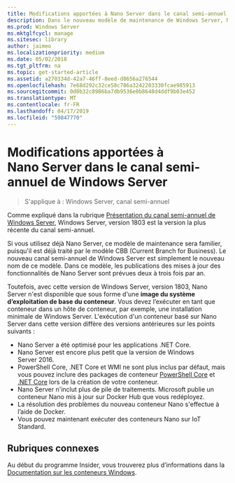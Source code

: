 ```yaml
---
title: Modifications apportées à Nano Server dans le canal semi-annuel de Windows Server
description: Dans le nouveau modèle de maintenance de Windows Server, Nano Server est un système d’exploitation de conteneur uniquement, dont certaines fonctionnalités sont modifiées.
ms.prod: Windows Server
ms.mktglfcycl: manage
ms.sitesec: library
author: jaimeo
ms.localizationpriority: medium
ms.date: 05/02/2018
ms.tgt_pltfrm: na
ms.topic: get-started-article
ms.assetid: a270334d-42a7-46ff-8eed-d8656a276544
ms.openlocfilehash: 7e68d292c32ce58c786a3242203330fcae985913
ms.sourcegitcommit: 0d0b32c8986ba7db9536e0b8648d4ddf9b03e452
ms.translationtype: MT
ms.contentlocale: fr-FR
ms.lasthandoff: 04/17/2019
ms.locfileid: "59847770"
---
```

# <a name="changes-to-nano-server-in-windows-server-semi-annual-channel"></a>Modifications apportées à Nano Server dans le canal semi-annuel de Windows Server

>S'applique à : Windows Server, canal semi-annuel


Comme expliqué dans la rubrique [Présentation du canal semi-annuel de Windows Server](semi-annual-channel-overview.md), Windows Server, version 1803 est la version la plus récente du canal semi-annuel.

Si vous utilisez déjà Nano Server, ce modèle de maintenance sera familier, puisqu'il est déjà traité par le modèle CBB (Current Branch for Business). Le nouveau canal semi-annuel de Windows Server est simplement le nouveau nom de ce modèle. Dans ce modèle, les publications des mises à jour des fonctionnalités de Nano Server sont prévues deux à trois fois par an.

Toutefois, avec cette version de Windows Server, version 1803, Nano Server n'est disponible que sous forme d'une **image du système d’exploitation de base du conteneur**. Vous devez l’exécuter en tant que conteneur dans un hôte de conteneur, par exemple, une installation minimale de Windows Server. L'exécution d'un conteneur basé sur Nano Server dans cette version diffère des versions antérieures sur les points suivants :

- Nano Server a été optimisé pour les applications .NET Core.
- Nano Server est encore plus petit que la version de Windows Server 2016.
- PowerShell Core, .NET Core et WMI ne sont plus inclus par défaut, mais vous pouvez inclure des packages de conteneur [PowerShell Core](https://hub.docker.com/r/microsoft/powershell/) et [.NET Core](https://hub.docker.com/r/microsoft/dotnet/) lors de la création de votre conteneur.
- Nano Server n'inclut plus de pile de traitements. Microsoft publie un conteneur Nano mis à jour sur Docker Hub que vous redéployez.
- La résolution des problèmes du nouveau conteneur Nano s'effectue à l’aide de Docker.
- Vous pouvez maintenant exécuter des conteneurs Nano sur IoT Standard.

## <a name="related-topics"></a>Rubriques connexes
Au début du programme Insider, vous trouverez plus d’informations dans la [Documentation sur les conteneurs Windows](http://aka.ms/windowscontainers).
